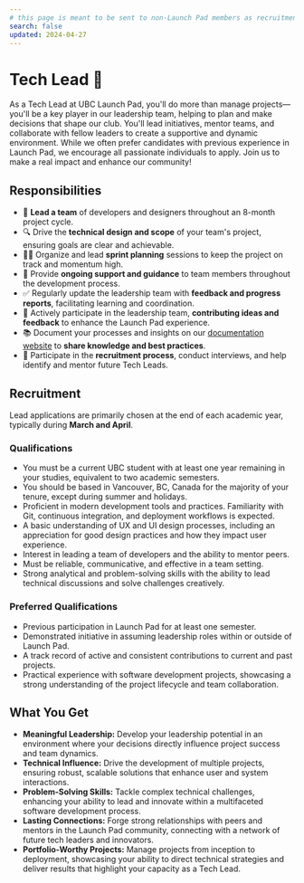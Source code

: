 ```yaml
---
# this page is meant to be sent to non-Launch Pad members as recruitment material - exclude it from search
search: false
updated: 2024-04-27
---
```


# Tech Lead 🚀

As a Tech Lead at UBC Launch Pad, you'll do more than manage projects—you'll be a key player in our leadership team, helping to plan and make decisions that shape our club. You'll lead initiatives, mentor teams, and collaborate with fellow leaders to create a supportive and dynamic environment. While we often prefer candidates with previous experience in Launch Pad, we encourage all passionate individuals to apply. Join us to make a real impact and enhance our community!

## Responsibilities

- 📣 **Lead a team** of developers and designers throughout an 8-month project cycle.
- 🔍 Drive the **technical design and scope** of your team's project, ensuring goals are clear and achievable.
- 🚴🏼 Organize and lead **sprint planning** sessions to keep the project on track and momentum high.
- 🎳 Provide **ongoing support and guidance** to team members throughout the development process.
- ✅ Regularly update the leadership team with **feedback and progress reports**, facilitating learning and coordination.
- 💬 Actively participate in the leadership team, **contributing ideas and feedback** to enhance the Launch Pad experience.
- 📚 Document your processes and insights on our [documentation website](https://ubclaunchpad.com/docs) to **share knowledge and best practices**.
- 📝 Participate in the **recruitment process**, conduct interviews, and help identify and mentor future Tech Leads.

## Recruitment

Lead applications are primarily chosen at the end of each academic year, typically during **March and April**.

### Qualifications

- You must be a current UBC student with at least one year remaining in your studies, equivalent to two academic semesters.
- You should be based in Vancouver, BC, Canada for the majority of your tenure, except during summer and holidays.
- Proficient in modern development tools and practices. Familiarity with Git, continuous integration, and deployment workflows is expected.
- A basic understanding of UX and UI design processes, including an appreciation for good design practices and how they impact user experience.
- Interest in leading a team of developers and the ability to mentor peers.
- Must be reliable, communicative, and effective in a team setting.
- Strong analytical and problem-solving skills with the ability to lead technical discussions and solve challenges creatively.

### Preferred Qualifications

- Previous participation in Launch Pad for at least one semester.
- Demonstrated initiative in assuming leadership roles within or outside of Launch Pad.
- A track record of active and consistent contributions to current and past projects.
- Practical experience with software development projects, showcasing a strong understanding of the project lifecycle and team collaboration.

## What You Get

- **Meaningful Leadership:** Develop your leadership potential in an environment where your decisions directly influence project success and team dynamics.
- **Technical Influence:** Drive the development of multiple projects, ensuring robust, scalable solutions that enhance user and system interactions.
- **Problem-Solving Skills:** Tackle complex technical challenges, enhancing your ability to lead and innovate within a multifaceted software development process.
- **Lasting Connections:** Forge strong relationships with peers and mentors in the Launch Pad community, connecting with a network of future tech leaders and innovators.
- **Portfolio-Worthy Projects:** Manage projects from inception to deployment, showcasing your ability to direct technical strategies and deliver results that highlight your capacity as a Tech Lead.
